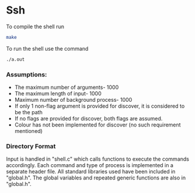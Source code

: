 # Ssh
To compile the shell run 
```bash 
make
```
To run the shell use the command
```bash
./a.out
```

### Assumptions:
- The maximum number of arguments- 1000
- The maximum length of input- 1000
- Maximum number of background process- 1000
- If only 1 non-flag argument is provided for discover, it is considered to be the path
- If no flags are provided for discover, both flags are assumed.
- Colour has not been implemented for discover (no such requirement mentioned)

### Directory Format
Input is handled in "shell.c" which calls functions to execute the commands accordingly.
Each command and type of process is implemented in a separate header file. 
All standard libraries used have been included in "global.h". The global variables and repeated generic functions are also in "global.h".  
